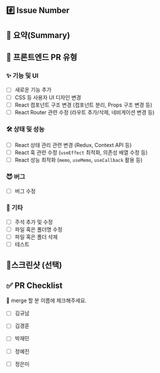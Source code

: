 ## #️⃣ Issue Number

<!--- ex) #이슈번호, #이슈번호 -->

## 📝 요약(Summary)

<!--- 변경 사항 및 관련 이슈에 대해 간단하게 작성해주세요. 어떻게보다 무엇을 왜 수정했는지 설명해주세요. -->

## 🎨 프론트엔드 PR 유형
### ✨ 기능 및 UI  
- [ ] 새로운 기능 추가  
- [ ] CSS 등 사용자 UI 디자인 변경  
- [ ] React 컴포넌트 구조 변경 (컴포넌트 분리, Props 구조 변경 등)  
- [ ] React Router 관련 수정 (라우트 추가/삭제, 네비게이션 변경 등)

### 🛠️ 상태 및 성능    
- [ ] React 상태 관리 관련 변경 (Redux, Context API 등)  
- [ ] React 훅 관련 수정 (`useEffect` 최적화, 의존성 배열 수정 등)  
- [ ] React 성능 최적화 (`memo`, `useMemo`, `useCallback` 활용 등)

### 😈 버그  
- [ ] 버그 수정

### 🎸 기타  
- [ ] 주석 추가 및 수정
- [ ] 파일 혹은 폴더명 수정
- [ ] 파일 혹은 폴더 삭제
- [ ] 테스트

## 📸스크린샷 (선택)

<!-- 스크린샷 -->

## ✅ PR Checklist
📢 merge 할 분 이름에 체크해주세요.
- [ ] 김규남
- [ ] 김경훈
- [ ] 박재민
- [ ] 정예진
- [ ] 정은미

